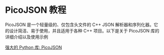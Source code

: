 # PicoJSON 教程

<show-structure depth="3"/>


PicoJSON 是一个轻量级的、仅包含头文件的 C++ JSON 解析器和序列化器。它的设计简洁、易于使用，并且适用于各种 C++ 项目。以下是关于 PicoJSON 库的详细介绍以及使用示例


<seealso>
<category ref="ref_docs">
    <a href="https://mp.weixin.qq.com/s/WE_IO_G7dBonXS-_O-DxIg">强大的 Python 库: PicoJSON</a>
</category>
<category ref="ref_github">
</category>
<category ref="ref_issues">
</category>
<category ref="ref_hf">
</category>
<category ref="ref_ms">
</category>
</seealso>

